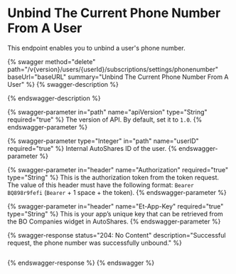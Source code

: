 # Unbind The Current Phone Number From A User

This endpoint enables you to unbind a user's phone number.&#x20;

{% swagger method="delete" path="/v{version}/users/{userId}/subscriptions/settings/phonenumber" baseUrl="baseURL" summary="Unbind The Current Phone Number From A User" %}
{% swagger-description %}

{% endswagger-description %}

{% swagger-parameter in="path" name="apiVersion" type="String" required="true" %}
The version of API. By default, set it to `1.0`.
{% endswagger-parameter %}

{% swagger-parameter type="Integer" in="path" name="userID" required="true" %}
Internal AutoShares ID of the user.
{% endswagger-parameter %}

{% swagger-parameter in="header" name="Authorization" required="true" type="String" %}
This is the authorization token from the token request. The value of this header must have the following format: `Bearer BQ898r9fefi` (`Bearer` + 1 space + the token).
{% endswagger-parameter %}

{% swagger-parameter in="header" name="Et-App-Key" required="true" type="String" %}
This is your app’s unique key that can be retrieved from the BO Companies widget in AutoShares.
{% endswagger-parameter %}

{% swagger-response status="204: No Content" description="Successful request, the phone number was successfully unbound." %}
```javascript
```
{% endswagger-response %}
{% endswagger %}
